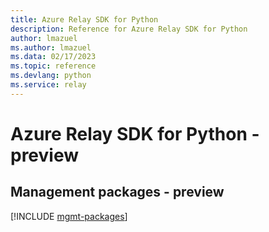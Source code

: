 ```yaml
---
title: Azure Relay SDK for Python
description: Reference for Azure Relay SDK for Python
author: lmazuel
ms.author: lmazuel
ms.data: 02/17/2023
ms.topic: reference
ms.devlang: python
ms.service: relay
---
```

# Azure Relay SDK for Python - preview

## Management packages - preview
[!INCLUDE [mgmt-packages](relay-mgmt-index.md)]